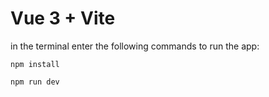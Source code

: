 # Vue 3 + Vite
in the terminal enter the following commands to run the app:

```npm install```

```npm run dev```

